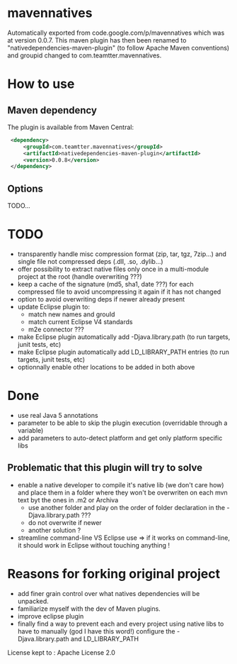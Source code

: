 # mavennatives

Automatically exported from code.google.com/p/mavennatives which was at version 0.0.7.
This maven plugin has then been renamed to "nativedependencies-maven-plugin" (to follow Apache Maven conventions) and groupid changed to com.teamtter.mavennatives.

# How to use
## Maven dependency

The plugin is available from Maven Central:

```xml
 <dependency>
     <groupId>com.teamtter.mavennatives</groupId>
     <artifactId>nativedependencies-maven-plugin</artifactId>
     <version>0.0.8</version>
 </dependency>
 ```
 
## Options
 
 TODO...

# TODO

* transparently handle misc compression format (zip, tar, tgz, 7zip...) and single file not compressed deps (.dll, .so, .dylib...)
* offer possibility to extract native files only once in a multi-module project at the root (handle overwriting ???)
* keep a cache of the signature (md5, sha1, date ???) for each compressed file to avoid uncompressing it again if it has not changed
* option to avoid overwriting deps if newer already present
* update Eclipse plugin to:
  * match new names and grouId
  * match current Eclipse V4 standards
  * m2e connector ???
* make Eclipse plugin automatically add -Djava.library.path (to run targets, junit tests, etc)
* make Eclipse plugin automatically add LD_LIBRARY_PATH entries (to run targets, junit tests, etc)
* optionnally enable other locations to be added in both above

# Done

* use real Java 5 annotations
* parameter to be able to skip the plugin execution (overridable through a variable)
* add parameters to auto-detect platform and get only platform specific libs


## Problematic that this plugin will try to solve

* enable a native developer to compile it's native lib (we don't care how) and place them in a folder where they won't be overwriten on each mvn text byt the ones in .m2 or Archiva
  * use another folder and play on the order of folder declaration in the -Djava.library.path ???
  * do not overwrite if newer
  * another solution ?
* streamline command-line VS Eclipse use => if it works on command-line, it should work in Eclipse without touching anything !


# Reasons for forking original project

* add finer grain control over what natives dependencies will be unpacked.
* familiarize myself with the dev of Maven plugins.
* improve eclipse plugin
* finally find a way to prevent each and every project using native libs to have to manually (god I have this word!) configure the -Djava.library.path and LD_LIBRARY_PATH

License kept to : Apache License 2.0 
